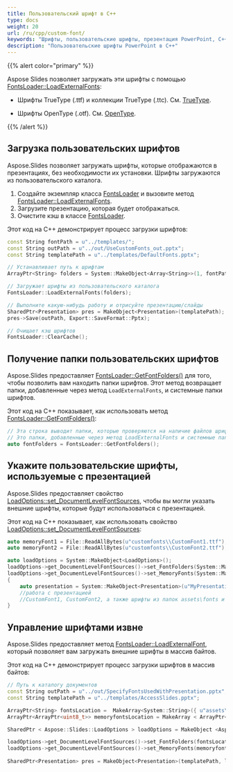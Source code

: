 ```yaml
---
title: Пользовательский шрифт в C++
type: docs
weight: 20
url: /ru/cpp/custom-font/
keywords: "Шрифты, пользовательские шрифты, презентация PowerPoint, C++, CPP, Aspose.Slides для C++"
description: "Пользовательские шрифты PowerPoint в C++"
---
```


{{% alert color="primary" %}} 

Aspose Slides позволяет загружать эти шрифты с помощью [FontsLoader::LoadExternalFonts](https://reference.aspose.com/slides/cpp/aspose.slides/fontsloader/loadexternalfonts/):

* Шрифты TrueType (.ttf) и коллекции TrueType (.ttc). См. [TrueType](https://en.wikipedia.org/wiki/TrueType).

* Шрифты OpenType (.otf). См. [OpenType](https://en.wikipedia.org/wiki/OpenType).

{{% /alert %}}

## **Загрузка пользовательских шрифтов**

Aspose.Slides позволяет загружать шрифты, которые отображаются в презентациях, без необходимости их установки. Шрифты загружаются из пользовательского каталога.

1. Создайте экземпляр класса [FontsLoader](https://reference.aspose.com/slides/cpp/aspose.slides/fontsloader/) и вызовите метод [FontsLoader::LoadExternalFonts](https://reference.aspose.com/slides/cpp/aspose.slides/fontsloader/loadexternalfonts/).
2. Загрузите презентацию, которая будет отображаться.
3. Очистите кэш в классе [FontsLoader](https://reference.aspose.com/slides/cpp/aspose.slides/fontsloader/).

Этот код на C++ демонстрирует процесс загрузки шрифтов:

``` cpp
const String fontPath = u"../templates/";
const String outPath = u"../out/UseCustomFonts_out.pptx";
const String templatePath = u"../templates/DefaultFonts.pptx";

// Устанавливает путь к шрифтам
ArrayPtr<String> folders = System::MakeObject<Array<String>>(1, fontPath);

// Загружает шрифты из пользовательского каталога
FontsLoader::LoadExternalFonts(folders);

// Выполните какую-нибудь работу и отрисуйте презентацию/слайды
SharedPtr<Presentation> pres = MakeObject<Presentation>(templatePath);
pres->Save(outPath, Export::SaveFormat::Pptx);

// Очищает кэш шрифтов
FontsLoader::ClearCache();
```

## **Получение папки пользовательских шрифтов**
Aspose.Slides предоставляет [FontsLoader::GetFontFolders()](https://reference.aspose.com/slides/cpp/aspose.slides/fontsloader/getfontfolders/) для того, чтобы позволить вам находить папки шрифтов. Этот метод возвращает папки, добавленные через метод `LoadExternalFonts`, и системные папки шрифтов.

Этот код на C++ показывает, как использовать метод [FontsLoader::GetFontFolders()](https://reference.aspose.com/slides/cpp/aspose.slides/fontsloader/getfontfolders/):

``` cpp
// Эта строка выводит папки, которые проверяются на наличие файлов шрифтов.
// Это папки, добавленные через метод LoadExternalFonts и системные папки шрифтов.
auto fontFolders = FontsLoader::GetFontFolders();
```

## **Укажите пользовательские шрифты, используемые с презентацией**
Aspose.Slides предоставляет свойство [LoadOptions::set_DocumentLevelFontSources](https://reference.aspose.com/slides/cpp/aspose.slides/loadoptions/set_documentlevelfontsources/), чтобы вы могли указать внешние шрифты, которые будут использоваться с презентацией.

Этот код на C++ показывает, как использовать свойство [LoadOptions::set_DocumentLevelFontSources](https://reference.aspose.com/slides/cpp/aspose.slides/loadoptions/set_documentlevelfontsources/):

``` cpp
auto memoryFont1 = File::ReadAllBytes(u"customfonts\\CustomFont1.ttf");
auto memoryFont2 = File::ReadAllBytes(u"customfonts\\CustomFont2.ttf");

auto loadOptions = System::MakeObject<LoadOptions>();
loadOptions->get_DocumentLevelFontSources()->set_FontFolders(System::MakeArray<String>({u"assets\\fonts", u"global\\fonts"}));
loadOptions->get_DocumentLevelFontSources()->set_MemoryFonts(System::MakeArray<ArrayPtr<uint8_t>>({memoryFont1, memoryFont2}));
{
    auto presentation = System::MakeObject<Presentation>(u"MyPresentation.pptx", loadOptions);
    //работа с презентацией
    //CustomFont1, CustomFont2, а также шрифты из папок assets\fonts и global\fonts и их подкаталогов доступны для презентации
}
```

## **Управление шрифтами извне**
Aspose.Slides предоставляет метод [FontsLoader::LoadExternalFont](https://reference.aspose.com/slides/cpp/aspose.slides/fontsloader/loadexternalfont/), который позволяет вам загружать внешние шрифты в массив байтов.

Этот код на C++ демонстрирует процесс загрузки шрифтов в массив байтов:

```cpp
// Путь к каталогу документов
const String outPath = u"../out/SpecifyFontsUsedWithPresentation.pptx";
const String templatePath = u"../templates/AccessSlides.pptx";

ArrayPtr<String> fontsLocation =  MakeArray<System::String>({ u"assets\\fonts", u"global\\fonts" });// ;
ArrayPtr<ArrayPtr<uint8_t>> memoryfontsLocation = MakeArray < ArrayPtr<uint8_t>>({ File::ReadAllBytes(u"../templates/CustomFont1.ttf"), File::ReadAllBytes(u"../templates/CustomFont2.ttf") });

SharedPtr < Aspose::Slides::LoadOptions > loadOptions = MakeObject <Aspose::Slides::LoadOptions>();

loadOptions->get_DocumentLevelFontSources()->set_FontFolders(fontsLocation);
loadOptions->get_DocumentLevelFontSources()->set_MemoryFonts(memoryfontsLocation);
	
SharedPtr<Presentation> pres = MakeObject<Presentation>(templatePath, loadOptions);
```